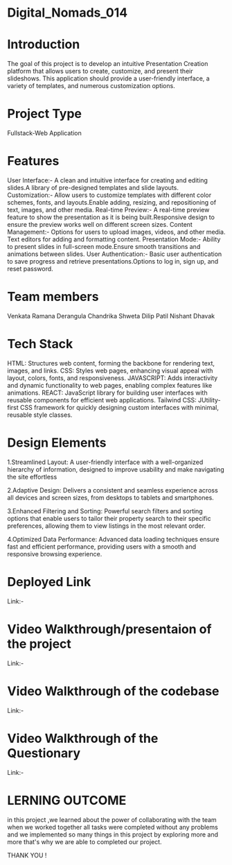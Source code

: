 # Digital_Nomads_014

# Introduction
The goal of this project is to develop an intuitive Presentation Creation platform that allows users to create, customize, and present their slideshows. This application should provide a user-friendly interface, a variety of templates, and numerous customization options.

# Project Type
Fullstack-Web Application

# Features
User Interface:- A clean and intuitive interface for creating and editing slides.A library of pre-designed templates and slide layouts.
Customization:- Allow users to customize templates with different color schemes, fonts, and layouts.Enable adding, resizing, and repositioning of text, images, and other media.
Real-time Preview:- A real-time preview feature to show the presentation as it is being built.Responsive design to ensure the preview works well on different screen sizes.
Content Management:- Options for users to upload images, videos, and other media. Text editors for adding and formatting content.
Presentation Mode:- Ability to present slides in full-screen mode.Ensure smooth transitions and animations between slides.
User Authentication:- Basic user authentication to save progress and retrieve presentations.Options to log in, sign up, and reset password.

# Team members
Venkata Ramana Derangula
Chandrika
Shweta Dilip Patil
Nishant Dhavak

# Tech Stack
HTML: Structures web content, forming the backbone for rendering text, images, and links.
CSS: Styles web pages, enhancing visual appeal with layout, colors, fonts, and responsiveness.
JAVASCRIPT: Adds interactivity and dynamic functionality to web pages, enabling complex features like animations.
REACT: JavaScript library for building user interfaces with reusable components for efficient web applications.
Tailwind CSS: JUtility-first CSS framework for quickly designing custom interfaces with minimal, reusable style classes.

# Design Elements
1.Streamlined Layout: A user-friendly interface with a well-organized hierarchy of information, designed to improve usability and make navigating the site effortless

2.Adaptive Design: Delivers a consistent and seamless experience across all devices and screen sizes, from desktops to tablets and smartphones.

3.Enhanced Filtering and Sorting: Powerful search filters and sorting options that enable users to tailor their property search to their specific preferences, allowing them to view listings in the most relevant order.

4.Optimized Data Performance: Advanced data loading techniques ensure fast and efficient performance, providing users with a smooth and responsive browsing experience.

# Deployed Link
Link:-

# Video Walkthrough/presentaion of the project
Link:-
# Video Walkthrough of the codebase
Link:-
# Video Walkthrough of the Questionary
Link:-

# LERNING OUTCOME
in this project ,we learned about the power of collaborating with the team when we worked together all tasks were completed without any problems and we implemented so many things in this project by exploring more and more that's why we are able to completed our project.

THANK YOU !
